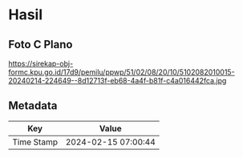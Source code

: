 # Hasil

## Foto C Plano

https://sirekap-obj-formc.kpu.go.id/17d9/pemilu/ppwp/51/02/08/20/10/5102082010015-20240214-224649--8d12713f-eb68-4a4f-b81f-c4a016442fca.jpg


## Metadata

| Key        | Value               |
| ---------- | ------------------- |
| Time Stamp | 2024-02-15 07:00:44 |



